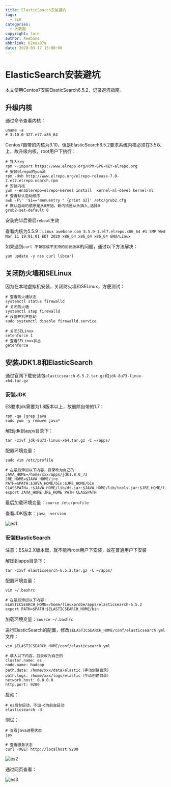 ```yaml
---
title: ElasticSearch安装避坑
tags:
  - ELK
categories:
  - 大数据
copyright: ture
author: Awebone
abbrlink: 62e0a87a
date: 2020-03-17 15:00:00
---
```


# ElasticSearch安装避坑

本文使用Centos7安装ElasticSearch6.5.2，记录避坑指南。



## 升级内核

通过命令查看内核：

```shell
uname -a
# 3.10.0-327.el7.x86_64
```

Centos7自带的内核为3.10，但是ElasticSearch6.5.2要求系统内核必须在3.5以上，故升级内核，root用户下执行：

```shell
# 导入key
rpm --import https://www.elrepo.org/RPM-GPG-KEY-elrepo.org  
# 安装elrepo的yum源
rpm -Uvh http://www.elrepo.org/elrepo-release-7.0-2.el7.elrepo.noarch.rpm
# 安装内核
yum --enablerepo=elrepo-kernel install  kernel-ml-devel kernel-ml
# 查看默认启动顺序
awk -F\' '$1=="menuentry " {print $2}' /etc/grub2.cfg
# 默认启动的顺序是从0开始，新内核是从头插入,选择0
grub2-set-default 0 
```

安装完毕后重启`reboot`生效

查看内核为5.5.9：`Linux awebone.com 5.5.9-1.el7.elrepo.x86_64 #1 SMP Wed Mar 11 19:01:01 EDT 2020 x86_64 x86_64 x86_64 GNU/Linux`

如果遇到`curl 不兼容或不支持的协议版本`的问题，通过以下方法解决：

```shell
yum update -y nss curl libcurl
```



<!-- more -->



## 关闭防火墙和SELinux

因为在本地虚拟机安装，关闭防火墙和SELinux，方便测试：

```shell
# 查看防火墙状态
systemctl status firewalld
# 关闭防火墙
systemctl stop firewalld
# 设置开机不启动
sudo systemctl disable firewalld.service

# 关闭SELinux
setenforce 1
# 查看SELinux状态
getenforce
```



## 安装JDK1.8和ElasticSearch

通过官网下载安装包`elasticsearch-6.5.2.tar.gz`和`jdk-8u73-linux-x64.tar.gz`

### 安装JDK

ES要求jdk需要为1.8版本以上，故删除自带的1.7：

```shell
rpm -qa |grep java
sudo yum -y remove java*
```

解压jdk到apps目录下：

```shell
tar -zxvf jdk-8u73-linux-x64.tar.gz -C ~/apps/
```

配置环境变量：

```shell
sudo vim /etc/profile

# 在最后添加以下内容，目录改为自己的：
JAVA_HOME=/home/xxx/apps/jdk1.8.0_73
JRE_HOME=$JAVA_HOME/jre
PATH=$PATH:$JAVA_HOME/bin:$JRE_HOME/bin
CLASSPATH=.:$JAVA_HOME/lib/dt.jar:$JAVA_HOME/lib/tools.jar:$JRE_HOME/lib
export JAVA_HOME JRE_HOME PATH CLASSPATH
```

最后加载环境变量：`source /etc/profile`

查看JDK版本：`java -version`

![es1](/images/es/es1.png)



### 安装ElasticSearch

注意：ES从2.X版本起，就不能再root用户下安装，故在普通用户下安装

解压到apps目录下：

```shell
tar -zxvf elasticsearch-6.5.2.tar.gz -C ~/apps/
```

配置环境变量：

```shell
vim ~/.bashrc 

# 在最后添加以下内容：
ELASTICSEARCH_HOME=/home/linuxprobe/apps/elasticsearch-6.5.2
export PATH=$PATH:$ELASTICSEARCH_HOME/bin
```

加载环境变量：`source ~/.bashrc `

进行ElasticSearch的配置，修改`$ELASTICSEARCH_HOME/conf/elasticsearch.yml`文件：

```shell
vim $ELASTICSEARCH_HOME/conf/elasticsearch.yml

# 填入以下内容，目录改为自己的
cluster.name: es
node.name: hadoop
path.data: /home/xxx/data/elastic（手动创建目录）
path.logs: /home/xxx/logs/elastic（手动创建目录）
network.host: 0.0.0.0
http.port: 9200
```

启动：

```shell
# es后台启动，不加-d为前台启动
elasticsearch -d
```

测试：

```shell
# 查看java进程状态
jps

# 查看服务状态
curl -XGET http://localhost:9200
```

![es2](/images/es/es2.png)

通过网页查看：

![es3](/images/es/es3.png)

